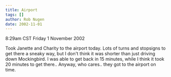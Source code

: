 ```yaml
---
title: Airport
tags: []
author: Rob Nugen
date: 2002-11-01
---
```


<p class=date>8:29am CST Friday 1 November 2002</p>

<p>Took Janette and Charity to the airport today.  Lots of turns and
stopsigns to get there a sneaky way, but I don't think it was shorter
than just driving down Mockingbird.  I was able to get back in 15
minutes, while I think it took 20 minutes to get there.. Anyway, who
cares..  they got to the airport on time.</p>
